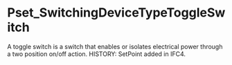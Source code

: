 # Pset_SwitchingDeviceTypeToggleSwitch

A toggle switch is a switch that enables or isolates electrical power through a two position on/off action.<!-- end of definition --> HISTORY: SetPoint added in IFC4.

